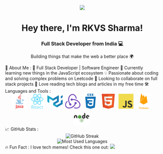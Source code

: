 <div id="header" align="center"> <img src="https://media.giphy.com/media/hvRJCLFzcasrR4ia7z/giphy.gif" width="100"/> <h1>Hey there, I'm RKVS Sharma!</h1> <h3>Full Stack Developer from India 💻</h3> <p>Building things that make the web a better place 🌍</p> </div>
🚀 About Me :
💼 Full Stack Developer | Software Engineer
🌱 Currently learning new things in the JavaScript ecosystem
💡 Passionate about coding and solving complex problems on Leetcode
👯 Looking to collaborate on full stack projects
📖 Love reading tech blogs and articles in my free time
🛠️ Languages and Tools :
<div align="center"> <img src="https://github.com/devicons/devicon/blob/master/icons/java/java-original-wordmark.svg" title="Java" alt="Java" width="50"/>&nbsp; <img src="https://github.com/devicons/devicon/blob/master/icons/react/react-original-wordmark.svg" title="React" alt="React" width="50"/>&nbsp; <img src="https://github.com/devicons/devicon/blob/master/icons/materialui/materialui-original.svg" title="Material UI" alt="Material UI" width="50"/>&nbsp; <img src="https://github.com/devicons/devicon/blob/master/icons/redux/redux-original.svg" title="Redux" alt="Redux " width="50"/>&nbsp; <img src="https://github.com/devicons/devicon/blob/master/icons/css3/css3-plain-wordmark.svg" title="CSS3" alt="CSS" width="50"/>&nbsp; <img src="https://github.com/devicons/devicon/blob/master/icons/html5/html5-original.svg" title="HTML5" alt="HTML" width="50"/>&nbsp; <img src="https://github.com/devicons/devicon/blob/master/icons/javascript/javascript-original.svg" title="JavaScript" alt="JavaScript" width="50"/>&nbsp; <img src="https://github.com/devicons/devicon/blob/master/icons/firebase/firebase-plain-wordmark.svg" title="Firebase" alt="Firebase" width="50"/>&nbsp; <img src="https://github.com/devicons/devicon/blob/master/icons/nodejs/nodejs-original-wordmark.svg" title="NodeJS" alt="NodeJS" width="50"/>&nbsp; </div>
📈 GitHub Stats :
<div align="center"> <img src="http://github-readme-streak-stats.herokuapp.com?user=devunivisionz&theme=tokyonight&background=000000" alt="GitHub Streak" /> <br/> <img src="https://github-readme-stats.vercel.app/api/top-langs/?username=devunivisionz&layout=compact&theme=tokyonight" alt="Most Used Languages"/> </div>
🔥 Fun Fact :
I love tech memes! Check this one out:

<img src="https://media.giphy.com/media/f9k1tV7HyORcngKF8v/giphy.gif" width="300"/>
